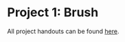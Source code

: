 # Project 1: Brush

All project handouts can be found [here](https://browncsci1230.github.io/projects).
